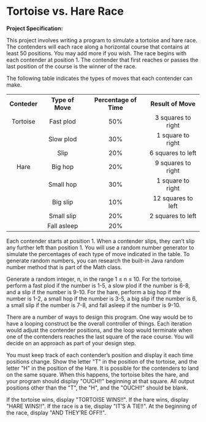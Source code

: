 # Tortoise vs. Hare Race


<p style="font-weight: bold">Project Specification:</p>

<p>This project involves writing a program to simulate a tortoise and hare race. The contenders will each race along a horizontal course that contains at least 50 positions. You may add more if you wish. The race begins with each contender at position 1. The contender that first reaches or passes the last position of the course is the winner of the race.</p>

<p>The following table indicates the types of moves that each contender can make.</p>

<table style="text-align: center">
<tr>
    <th>Conteder</th>
    <th>Type of Move</th>
    <th>Percentage of Time</th>
    <th>Result of Move</th>
  </tr>
  <tr>
    <td>Tortoise</td>
    <td>Fast plod</td>
    <td>50%</td>
    <td>3 squares to right</td>
  </tr>
  <tr>
   <td></td>
   <td>Slow plod</td>
   <td>30%</td>
   <td>1 square to right</td>
  </tr>
  <tr>
   <td></td>
   <td>Slip</td>
   <td>20%</td>
   <td>6 squares to left</td>
  </tr>
  <tr>
   <td>Hare</td>
   <td>Big hop</td>
   <td>20%</td>
   <td>9 squares to right</td>
  </tr>
  <tr>
   <td></td>
   <td>Small hop</td>
   <td>30%</td>
   <td>1 square to right</td>
  </tr>
  <tr>
   <td></td>
   <td>Big slip</td>
   <td>10%</td>
   <td>12 squares to left</td>
  </tr>
  <tr>
   <td></td>
   <td>Small slip</td>
   <td>20%</td>
   <td>2 squares to left</td>
  </tr>
  <tr>
   <td></td>
   <td>Fall asleep</td>
   <td>20%</td>
   <td></td>
  </tr>
</table>

<p>Each contender starts at position 1. When a contender slips, they can’t slip any further left than position 1. You will use a random number generator to simulate the percentages of each type of move indicated in the table. To generate random numbers, you can research the built-in Java random number method that is part of the Math class.</p>

<p>Generate a random integer, n, in the range 1 ≤ n ≤ 10. For the tortoise, perform a fast plod if the number is 1-5, a slow plod if the number is 6-8, and a slip if the number is 9-10. For the hare, perform a big hop if the number is 1-2, a small hop if the number is 3-5, a big slip if the number is 6, a small slip if the number is 7-8, and fall asleep if the number is 9-10.</p>

<p>There are a number of ways to design this program. One way would be to have a looping construct be the overall controller of things. Each iteration would adjust the contender positions, and the loop would terminate when one of the contenders reaches the last square of the race course. You will decide on an approach as part of your design step.</p>

<p>You must keep track of each contender’s position and display it each time positions change. Show the letter "T" in the position of the tortoise, and the letter "H" in the position of the Hare. It is possible for the contenders to land on the same square. When this happens, the tortoise bites the hare, and your program should display "OUCH!!" beginning at that square. All output positions other than the "T", the "H", and the "OUCH!!" should be blank.</p>

<p>If the tortoise wins, display "TORTOISE WINS!!". If the hare wins, display "HARE WINS!!". If the race is a tie, display "IT’S A TIE!!". At the beginning of the race, display "AND THEY’RE OFF!!".</p>